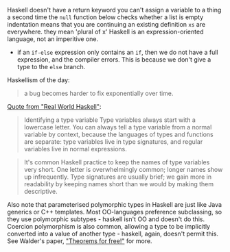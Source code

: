 Haskell doesn't have a return keyword
you can't assign a variable to a thing a second time
the `null` function below checks whether a list is empty
indentation means that you are continuing an existing definition
`xs` are everywhere. they mean 'plural of x'
Haskell is an expression-oriented language, not an imperitive one.
 - if an `if-else` expression only contains an `if`, then we do not have a full
   expression, and the compiler errors. This is because we don't give a type to
   the `else` branch.


Haskellism of the day:
> a bug becomes harder to fix exponentially over time.

[Quote from "Real World Haskell"][rwh]:
> Identifying a type variable
> Type variables always start with a lowercase letter. You can always tell a
> type variable from a normal variable by context, because the languages of
> types and functions are separate: type variables live in type signatures,
> and regular variables live in normal expressions.

> It's common Haskell practice to keep the names of type variables very short.
> One letter is overwhelmingly common; longer names show up infrequently. Type
> signatures are usually brief; we gain more in readability by keeping names
> short than we would by making them descriptive.

Also note that parameterised polymorphic types in Haskell are just like Java
generics or C++ templates. Most OO-languages preference subclassing, so they use
polymorphic subtypes - haskell isn't OO and doesn't do this. Coercion
polymorphism is also common, allowing a type to be implicitly converted into a
value of another type - haskell, again, doesn't permit this. See Walder's
paper, ["Theorems for free!"][walder] for more.

[rwh]:http://book.realworldhaskell.org/read/types-and-functions.html
[walder]: http://citeseer.ist.psu.edu/wadler89theorems.html
